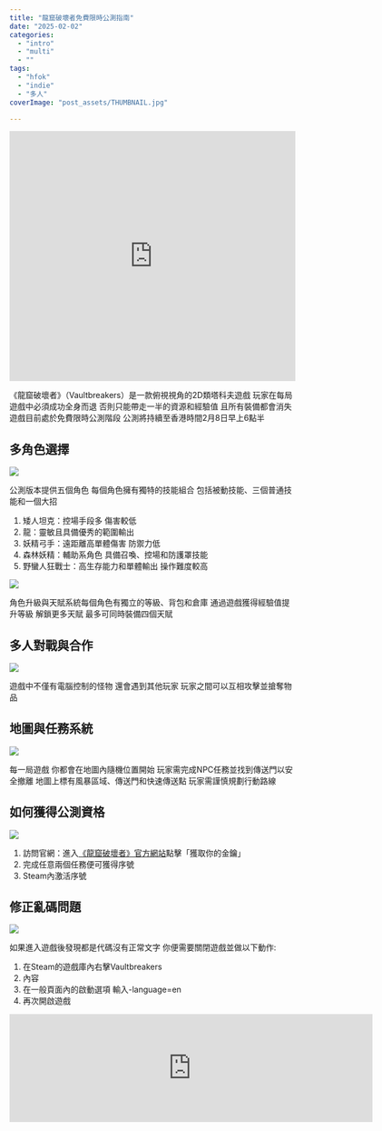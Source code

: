```yaml
---
title: "龍窟破壞者免費限時公測指南"
date: "2025-02-02"
categories:
  - "intro"
  - "multi"
  - ""
tags:
  - "hfok"
  - "indie"
  - "多人"
coverImage: "post_assets/THUMBNAIL.jpg"

---
```


<!-- Embed -->

<iframe width="100%" height="440" src="https://www.youtube.com/embed/6z2LrmxitfM" 
  title="YouTube video player" frameborder="0" allow="accelerometer; autoplay;
  clipboard-write; encrypted-media; gyroscope; picture-in-picture; web-share"
  referrerpolicy="strict-origin-when-cross-origin" allowfullscreen></iframe>


<!-- Context -->
《龍窟破壞者》（Vaultbreakers）是一款俯視視角的2D類塔科夫遊戲
玩家在每局遊戲中必須成功全身而退
否則只能帶走一半的資源和經驗值
且所有裝備都會消失
遊戲目前處於免費限時公測階段
公測將持續至香港時間2月8日早上6點半


## 多角色選擇

![](post_assets/20250203_01-14-41.png)

公測版本提供五個角色
每個角色擁有獨特的技能組合
包括被動技能、三個普通技能和一個大招

1. 矮人坦克：控場手段多 傷害較低
2. 龍：靈敏且具備優秀的範圍輸出
3. 妖精弓手：遠距離高單體傷害 防禦力低
4. 森林妖精：輔助系角色 具備召喚、控場和防護罩技能
5. 野蠻人狂戰士：高生存能力和單體輸出 操作難度較高

![](post_assets/20250203_01-14-15.png)

角色升級與天賦系統每個角色有獨立的等級、背包和倉庫
通過遊戲獲得經驗值提升等級 解鎖更多天賦
最多可同時裝備四個天賦

## 多人對戰與合作

![](post_assets/20250203_01-16-47.png)

遊戲中不僅有電腦控制的怪物
還會遇到其他玩家
玩家之間可以互相攻擊並搶奪物品

## 地圖與任務系統

![](post_assets/20250203_01-15-07.png)

每一局遊戲 你都會在地圖內隨機位置開始
玩家需完成NPC任務並找到傳送門以安全撤離
地圖上標有風暴區域、傳送門和快速傳送點
玩家需謹慎規劃行動路線

## 如何獲得公測資格

![](post_assets/20250203_01-12-55.png)

1. 訪問官網：進入[《龍窟破壞者》官方網站](https://vaultbreakers.com/zh-TW)點擊「獲取你的金鑰」
2. 完成任意兩個任務便可獲得序號
3. Steam內激活序號

## 修正亂碼問題

![](post_assets/image.png)

如果進入遊戲後發現都是代碼沒有正常文字
你便需要關閉遊戲並做以下動作:
1. 在Steam的遊戲庫內右擊Vaultbreakers
2. 內容
3. 在一般頁面內的啟動選項 輸入-language=en
4. 再次開啟遊戲

<iframe src="https://store.steampowered.com/widget/306910/?utm_source=homepage&utm_campaign=mycampaign" frameborder="0" width="640" height="190"></iframe>



